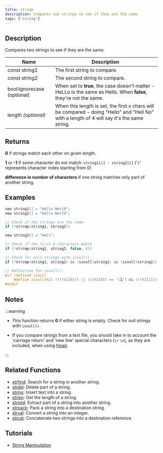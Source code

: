 ```yaml
---
title: strcmp
description: Compares two strings to see if they are the same.
tags: ["string"]
---
```


<LowercaseNote />

## Description

Compares two strings to see if they are the same.

| Name                       | Description                                                                                                                                 |
| -------------------------- | ------------------------------------------------------------------------------------------------------------------------------------------- |
| const string1              | The first string to compare.                                                                                                                |
| const string2              | The second string to compare.                                                                                                               |
| bool:ignorecase (optional) | When set to **true**, the case doesn't matter - HeLLo is the same as Hello. When **false**, they're not the same.                           |
| length _(optional)_        | When this length is set, the first x chars will be compared - doing "Hello" and "Hell No" with a length of 4 will say it's the same string. |

## Returns

**0** if strings match each other on given length.

**1** or **-1** if some character do not match: `string1[i] - string2[i]` ('`i`' represents character index starting from 0)

**difference in number of characters** if one string matches only part of another string.

## Examples

```c
new string1[] = "Hello World";
new string2[] = "Hello World";

// Check if the strings are the same
if (!strcmp(string1, string2))

new string3[] = "Hell";

// Check if the first 4 characters match
if (!strcmp(string2, string3, false, 4))

// Check for null strings with isnull()
if (!strcmp(string1, string2) && !isnull(string1) && !isnull(string2))

// Definition for isnull():
#if !defined isnull
    #define isnull(%1) ((!(%1[0])) || (((%1[0]) == '\1') && (!(%1[1]))))
#endif
```

## Notes

:::warning

- This function returns **0** if either string is empty. Check for null strings with `isnull()`.

- If you compare strings from a text file, you should take in to account the 'carriage return' and 'new line' special characters (`\r` `\n`), as they are included, when using [fread](fread).

:::

## Related Functions

- [strfind](strfind): Search for a string in another string.
- [strdel](strdel): Delete part of a string.
- [strins](strins): Insert text into a string.
- [strlen](strlen): Get the length of a string.
- [strmid](strmid): Extract part of a string into another string.
- [strpack](strpack): Pack a string into a destination string.
- [strval](strval): Convert a string into an integer.
- [strcat](strcat): Concatenate two strings into a destination reference.

## Tutorials

- [String Manipulation](../../tutorials/stringmanipulation)
